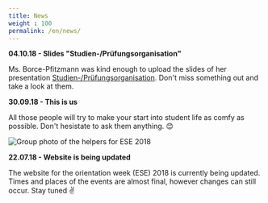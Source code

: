 ```yaml
---
title: News
weight : 100
permalink: /en/news/
---
```


**04.10.18 - Slides "Studien-/Prüfungsorganisation"**

Ms. Borce-Pfitzmann was kind enough to upload the slides of her presentation [Studien-/Prüfungsorganisation](https://tu-dresden.de/ing/informatik/studium/news/ese_vortrag_2017). Don't miss something out and take a look at them.

**30.09.18 - This is us**

All those people will try to make your start into student life as comfy as possible. Don't hesistate to ask them anything. :blush:

<img src="{% asset_path helpers17-small.jpg %}" srcset="{% asset_path helpers17-medium.jpg %} 640w, {% asset_path helpers17-large.jpg %} 1000w" alt="Group photo of the helpers for ESE 2018" />

**22.07.18 - Website is being updated**

The website for the orientation week (ESE) 2018 is currently being updated. Times and places of the events are almost final, however changes can still occur. Stay tuned :v:

